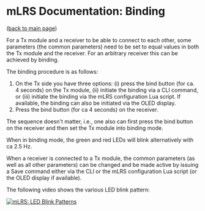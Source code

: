# mLRS Documentation: Binding #

([back to main page](../README.md))

For a Tx module and a receiver to be able to connect to each other, some parameters (the common parameters) need to be set to equal values in both the Tx module and the receiver. For an arbitrary receiver this can be achieved by binding.

The binding procedure is as follows:

1. On the Tx side you have three options: (i) press the bind button (for ca. 4 seconds) on the Tx module, (ii) initiate the binding via a CLI command, or (iii) initiate the binding via the mLRS configuration Lua script. If available, the binding can also be initiated via the OLED display.
2. Press the bind button (for ca 4 seconds) on the receiver.

The sequence doesn't matter, i.e., one also can first press the bind button on the receiver and then set the Tx module into binding mode.

When in binding mode, the green and red LEDs will blink alternatively with ca 2.5 Hz.

When a receiver is connected to a Tx module, the common parameters (as well as all other parameters) can be changed and be made active by issuing a Save command either via the CLI or the mLRS configuration Lua script (or the OLED display if available).

The following video shows the various LED blink pattern: 

[![mLRS: LED Blink Patterns](https://img.youtube.com/vi/M_49QP8oxBk/0.jpg)](https://www.youtube.com/watch?v=M_49QP8oxBk "mLRS: LED Blink Patterns")
